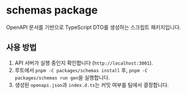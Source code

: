 # schemas package

OpenAPI 문서를 기반으로 TypeScript DTO를 생성하는 스크립트 패키지입니다.

## 사용 방법
1. API 서버가 실행 중인지 확인합니다 (`http://localhost:3001`).
2. 루트에서 `pnpm -C packages/schemas install` 후, `pnpm -C packages/schemas run gen`을 실행합니다.
3. 생성된 `openapi.json`과 `index.d.ts`는 커밋 여부를 팀에서 결정합니다.
